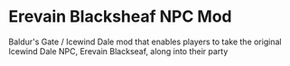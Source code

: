 # Erevain Blacksheaf NPC Mod
Baldur's Gate / Icewind Dale mod that enables players to take the original Icewind Dale NPC, Erevain Blackseaf, along into their party
